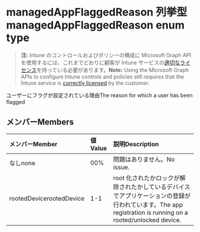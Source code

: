 # <a name="managedappflaggedreason-enum-type"></a><span data-ttu-id="517af-101">managedAppFlaggedReason 列挙型</span><span class="sxs-lookup"><span data-stu-id="517af-101">managedAppFlaggedReason enum type</span></span>

> <span data-ttu-id="517af-102">**注:** Intune のコントロールおよびポリシーの構成に Microsoft Graph API を使用するには、これまでどおりに顧客が Intune サービスの[適切なライセンス](https://go.microsoft.com/fwlink/?linkid=839381)を持っている必要があります。</span><span class="sxs-lookup"><span data-stu-id="517af-102">**Note:** Using the Microsoft Graph APIs to configure Intune controls and policies still requires that the Intune service is [correctly licensed](https://go.microsoft.com/fwlink/?linkid=839381) by the customer.</span></span>

<span data-ttu-id="517af-103">ユーザーにフラグが設定されている理由</span><span class="sxs-lookup"><span data-stu-id="517af-103">The reason for which a user has been flagged</span></span>
## <a name="members"></a><span data-ttu-id="517af-104">メンバー</span><span class="sxs-lookup"><span data-stu-id="517af-104">Members</span></span>
|<span data-ttu-id="517af-105">メンバー</span><span class="sxs-lookup"><span data-stu-id="517af-105">Member</span></span>|<span data-ttu-id="517af-106">値</span><span class="sxs-lookup"><span data-stu-id="517af-106">Value</span></span>|<span data-ttu-id="517af-107">説明</span><span class="sxs-lookup"><span data-stu-id="517af-107">Description</span></span>|
|:---|:---|:---|
|<span data-ttu-id="517af-108">なし</span><span class="sxs-lookup"><span data-stu-id="517af-108">none</span></span>|<span data-ttu-id="517af-109">0</span><span class="sxs-lookup"><span data-stu-id="517af-109">0%</span></span>|<span data-ttu-id="517af-110">問題はありません。</span><span class="sxs-lookup"><span data-stu-id="517af-110">No issue.</span></span>|
|<span data-ttu-id="517af-111">rootedDevice</span><span class="sxs-lookup"><span data-stu-id="517af-111">rootedDevice</span></span>|<span data-ttu-id="517af-112">1</span><span class="sxs-lookup"><span data-stu-id="517af-112">-1</span></span>|<span data-ttu-id="517af-113">root 化されたかロックが解除されたかしているデバイスでアプリケーションの登録が行われています。</span><span class="sxs-lookup"><span data-stu-id="517af-113">The app registration is running on a rooted/unlocked device.</span></span>|








